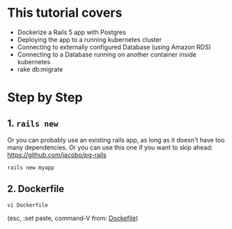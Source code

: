 # This tutorial covers

- Dockerize a Rails 5 app with Postgres
- Deploying the app to a running kubernetes cluster
- Connecting to externally configured Database (using Amazon RDS)
- Connecting to a Database running on another container inside kubernetes
- rake db:migrate

# Step by Step

## 1. `rails new`

Or you can probably use an existing rails app, as long as it doesn't have too many dependencies. Or you can use this one if you want to skip ahead: https://github.com/jacobo/pg-rails

    rails new myapp

## 2. Dockerfile

    vi Dockerfile

  (esc, :set paste, command-V from: [Dockefile](../examples/Dockerfile))